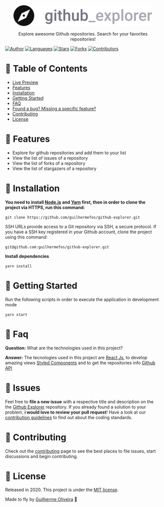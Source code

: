 </br>

<p align="center">
  <a>
    <img alt="Github Explore" title="Github Explore" src=".github/logo.svg" width="450">
  </a>
</p>

<p align="center">
  Explore awesome Github repositories. Search for your favorites repositories!
</p>

[![Author](https://img.shields.io/badge/author-GuilhermeOliveira-2ea44f?style=flat-square)](https://github.com/guilhermefos)
[![Languages](https://img.shields.io/github/languages/count/guilhermefos/github-explorer?color=%232ea44f&style=flat-square)](#)
[![Stars](https://img.shields.io/github/stars/guilhermefos/github-explorer?color=2ea44f&style=flat-square)](https://github.com/guilhermefos/github-explorer/stargazers)
[![Forks](https://img.shields.io/github/forks/guilhermefos/github-explorer?color=%232ea44f&style=flat-square)](https://github.com/guilhermefos/github-explorer/network/members)
[![Contributors](https://img.shields.io/github/contributors/guilhermefos/github-explorer?color=2ea44f&style=flat-square)](https://github.com/guilhermefos/github-explorer/graphs/contributors)

# :pushpin: Table of Contents

- [Live Preview](https://github-explore.firebaseapp.com/)
- [Features](#rocket-features)
- [Installation](#construction_worker-installation)
- [Getting Started](#runner-getting-started)
- [FAQ](#postbox-faq)
- [Found a bug? Missing a specific feature?](#bug-issues)
- [Contributing](#tada-contributing)
- [License](#closed_book-license)

# :rocket: Features

- Explore for github repositories and add them to your list
- View the list of issues of a repository
- View the list of forks of a repository
- View the list of stargazers of a repository

# :construction_worker: Installation

**You need to install [Node.js](https://nodejs.org/en/download/) and [Yarn](https://yarnpkg.com/) first, then in order to clone the project via HTTPS, run this command:**

`git clone https://github.com/guilhermefos/github-explorer.git`

SSH URLs provide access to a Git repository via SSH, a secure protocol. If you have a SSH key registered in your Github account, clone the project using this command:

`git@github.com:guilhermefos/github-explorer.git`

**Install dependencies**

`yarn install`

# :runner: Getting Started

Run the following scripts in order to execute the application in development mode

`yarn start`

# :postbox: Faq

**Question:** What are the technologies used in this project?

**Answer:** The tecnologies used in this project are [React Js](https://reactjs.org/), to develop amazing views [Styled Components](https://styled-components.com/) and to get the repositories info [Github API](https://developer.github.com/v3/)

##

# :bug: Issues

Feel free to **file a new issue** with a respective title and description on the the [Github Explorer](https://github.com/guilhermefos/github-explorer/issues) repository. If you already found a solution to your problem, **i would love to review your pull request**! Have a look at our [contribution guidelines](https://github.com/guilhermefos/github-explorer/blob/master/CONTRIBUTING.md) to find out about the coding standards.

# :tada: Contributing

Check out the [contributing](https://github.com/guilhermefos/github-explorer/blob/master/CONTRIBUTING.md) page to see the best places to file issues, start discussions and begin contributing.

# :closed_book: License

Released in 2020.
This project is under the [MIT license](https://github.com/guilhermefos/github-explorer/blob/master/LICENSE).

Made to fly by [Guilherme Oliveira](https://github.com/guilhermefos) 🚀
